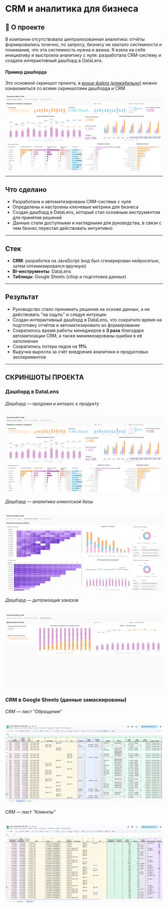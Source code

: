 # CRM и аналитика для бизнеса

## 📌 О проекте
В компании отсутствовала централизованная аналитика: отчёты формировались точечно, по запросу, бизнесу не хватало системности и понимания, что эта системность нужна и важна.
Я взяла на себя инициативу и выстроила аналитику с нуля: разработала CRM-систему и создала интерактивный дашборд в DataLens.  

#### Пример дашборда
Это основной скриншот проекта, в [*конце файла (кликабельно)*](#СКРИНШОТЫ-ПРОЕКТА) можно ознакомиться со всеми скриншотами дашборда и CRM

![Дашборд — продажи и интерес к продукту](./screenshots/dashboard1.png)  

---

## Что сделано

- Разработана и автоматизирована CRM-система с нуля
- Определены и настроены ключевые метрики для бизнеса  
- Создан дашборд в DataLens, который стал основным инструментом для принятия решений  
- Данные стали доступными и наглядными для руководства, в связи с чем бизнес перестал действовать интуитивно

---

## Стек

- **CRM**: разработка на JavaScript (код был сгенерирован нейросетью, затем оптимизировался вручную)  
- **BI-инструменты**: DataLens
- **Таблицы**: Google Sheets (сбор и подготовка данных)

---

## Результат

- Руководство стало принимать решения на основе данных, а не действовать "на ощупь" и следуя интуиции 
- Создан интерактивный дашборд в DataLens, что сократило время на подготовку отчётов и автоматизировало их формирование
- Сократилось время работы менеджеров в **3 раза** благодаря автоматизации CRM, а также минимизированы ошибки в её заполнении
- Сократились потери лидов на **11%**
- Выручка выросла за счёт внедрения аналитики и продуктовых экспериментов

---

## СКРИНШОТЫ ПРОЕКТА

### Дашборд в DataLens
###### Дашборд — продажи и интерес к продукту
![Дашборд — продажи и интерес к продукту](./screenshots/dashboard1.png)  

###### Дашборд — аналитика клиентской базы
![Дашборд — аналитика клиентской базы](./screenshots/dashboard2.png)  

###### Дашборд — детализация заказов
![Дашборд — детализация заказов](./screenshots/dashboard3.png)  

### CRM в Google Sheets (данные замаскированы)

###### CRM — лист "Обращения"
![CRM — лист "Обращения"](./screenshots/crm_requests.png)  

###### CRM — лист "Клиенты"
![CRM — лист "Клиенты"](./screenshots/crm_clients.png)  
